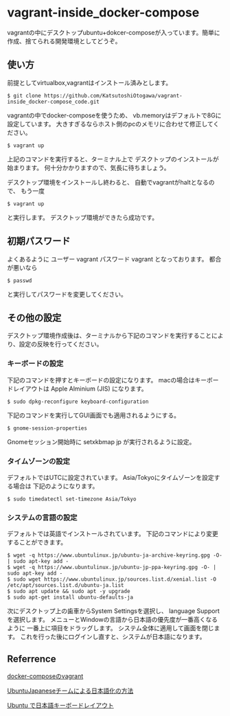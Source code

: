 # vagrant-inside_docker-compose
vagrantの中にデスクトップubuntu+dokcer-composeが入っています。簡単に作成、捨てられる開発環境としてどうぞ。
## 使い方
前提としてvirtualbox,vagrantはインストール済みとします。

```
$ git clone https://github.com/KatsutoshiOtogawa/vagrant-inside_docker-compose_code.git
```

vagrantの中でdocker-composeを使うため、
vb.memoryはデフォルトで8Gに設定しています。
大きすぎるならホスト側のpcのメモリに合わせて修正してください。

```
$ vagrant up 
```

上記のコマンドを実行すると、ターミナル上で
デスクトップのインストールが始まります。
何十分かかりますので、気長に待ちましょう。

デスクトップ環境をインストールし終わると、
自動でvagrantがhaltとなるので、
もう一度

```
$ vagrant up
```

と実行します。
デスクトップ環境ができたら成功です。
## 初期パスワード
よくあるように
ユーザー vagrant パスワード vagrant
となっております。
都合が悪いなら

```
$ passwd
```

と実行してパスワードを変更してください。
## その他の設定
デスクトップ環境作成後は、ターミナルから下記のコマンドを実行することにより、設定の反映を行ってください。
### キーボードの設定
下記のコマンドを押すとキーボードの設定になります。
macの場合はキーボードレイアウトは
Apple Alminium (JIS)
になります。

```
$ sudo dpkg-reconfigure keyboard-configuration
```

下記のコマンドを実行してGUI画面でも適用されるようにする。

```
$ gnome-session-properties
```

Gnomeセッション開始時に
setxkbmap jp
が実行されるように設定。

### タイムゾーンの設定
デフォルトではUTCに設定されています。
Asia/Tokyoにタイムゾーンを設定する場合は
下記のようになります。

```
$ sudo timedatectl set-timezone Asia/Tokyo
```

### システムの言語の設定
デフォルトでは英語でインストールされています。
下記のコマンドにより変更することができます。

```
$ wget -q https://www.ubuntulinux.jp/ubuntu-ja-archive-keyring.gpg -O- | sudo apt-key add -
$ wget -q https://www.ubuntulinux.jp/ubuntu-jp-ppa-keyring.gpg -O- | sudo apt-key add -
$ sudo wget https://www.ubuntulinux.jp/sources.list.d/xenial.list -O /etc/apt/sources.list.d/ubuntu-ja.list
$ sudo apt update && sudo apt -y upgrade
$ sudo apt-get install ubuntu-defaults-ja
```

次にデスクトップ上の歯車からSystem Settingsを選択し、
language Supportを選択します。
メニューとWindowの言語から日本語の優先度が一番高くなるように
一番上に項目をドラッグします。
システム全体に適用して画面を閉じます。
これを行った後にログインし直すと、システムが日本語になります。
## Referrence

[docker-composeのvagrant](https://app.vagrantup.com/gusztavvargadr/boxes/docker-linux)

[UbuntuJapaneseチームによる日本語化の方法](https://www.ubuntulinux.jp/japanese)

[Ubuntu で日本語キーボードレイアウト](https://qiita.com/vochicong/items/6452ac54bde56b0e0bb3)
